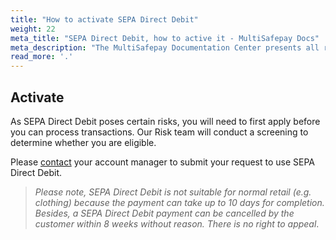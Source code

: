 ```yaml
---
title: "How to activate SEPA Direct Debit"
weight: 22
meta_title: "SEPA Direct Debit, how to active it - MultiSafepay Docs"
meta_description: "The MultiSafepay Documentation Center presents all relevant information about our Plugins and API. You can also find support pages for payment methods, tools and general questions as well as the contact details of our Support and Integration Teams."
read_more: '.'
---
```

## Activate
As SEPA Direct Debit poses certain risks, you will need to first apply before you can process transactions. Our Risk team will conduct a screening to determine whether you are eligible. 

Please [contact](<mailto:sales@multisafepay.com>) your account manager to submit your request to use SEPA Direct Debit.

>_Please note, SEPA Direct Debit is not suitable for normal retail (e.g. clothing) because the payment can take up to 10 days for completion. Besides, a SEPA Direct Debit payment can be cancelled by the customer within 8 weeks without reason. There is no right to appeal_.

